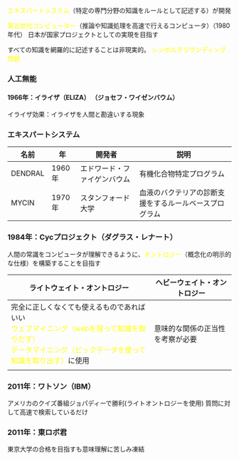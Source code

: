 
<font color="#ffff00">エキスパートシステム</font>（特定の専門分野の知識をルールとして記述する）が開発

<font color="#ffff00">第五世代コンピューター</font>（推論や知識処理を高速で行えるコンピュータ）（1980年代）
日本が国家プロジェクトとしての実現を目指す

すべての知識を網羅的に記述することは非現実的。
<font color="#ffff00">シンボルグラウンディング問題</font>


### 人工無能
#### 1966年：イライザ（ELIZA） （ジョセフ・ワイゼンバウム）
イライザ効果：イライザを人間と勘違いする現象
### エキスパートシステム

| 名前      | 年     | 開発者            | 説明                          |
| ------- | ----- | -------------- | --------------------------- |
| DENDRAL | 1960年 | エドワード・ファイゲンバウム | 有機化合物特定プログラム                |
| MYCIN   | 1970年 | スタンフォード大学      | 血液のバクテリアの診断支援をするルールベースプログラム |
###  1984年：Cycプロジェクト（ダグラス・レナート）
人間の常識をコンピュータが理解できるように、<font color="#ffff00">オントロジー</font>（概念化の明示的な仕様）を構築することを目指す

| ライトウェイト・オントロジー                                                                                                                                | ヘビーウェイト・オントロジー   |
| --------------------------------------------------------------------------------------------------------------------------------------------- | ---------------- |
| 完全に正しくなくても使えるものであればいい<br><font color="#ffff00">ウェブマイニング（webを探って知識を取りだす）</font><br><font color="#ffff00">データマイニング（ビックデータを使って知識を取り出す）</font>に使用 | 意味的な関係の正当性を考察が必要 |
|                                                                                                                                               |                  |

### 2011年：ワトソン（IBM）
アメリカのクイズ番組ジョパディーで勝利(ライトオントロジーを使用)
質問に対して高速で検索しているだけ
### 2011年：東ロボ君
東京大学の合格を目指すも意味理解に苦しみ凍結
